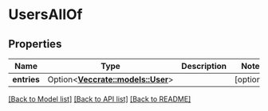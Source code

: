 # UsersAllOf

## Properties

Name | Type | Description | Notes
------------ | ------------- | ------------- | -------------
**entries** | Option<[**Vec<crate::models::User>**](User.md)> |  | [optional]

[[Back to Model list]](../README.md#documentation-for-models) [[Back to API list]](../README.md#documentation-for-api-endpoints) [[Back to README]](../README.md)


